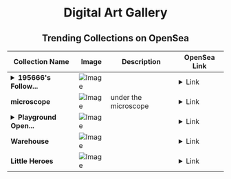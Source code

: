 <div align="center">

# Digital Art Gallery

## Trending Collections on OpenSea

| Collection Name                       | Image                                                                                     | Description                       | OpenSea Link                                                                                          |
|---------------------------------------|-------------------------------------------------------------------------------------------|-----------------------------------|--------------------------------------------------------------------------------------------------------|
| **<details><summary>195666's Follow...</summary>195666's Follower</details>** | ![Image](https://i.seadn.io/s/raw/files/19f9f090920392cc3650cbdf4361755b.png?w=500&auto=format?w=200&auto=format) |  | <details><summary>Link</summary>[195666's Follower](https://opensea.io/collection/195666-s-follower)</details> |
| **microscope** | ![Image](https://i.seadn.io/s/raw/files/e7597fb2edcf93588648cec7a8b8ce54.jpg?w=500&auto=format?w=200&auto=format) | under the microscope | <details><summary>Link</summary>[microscope](https://opensea.io/collection/microscope-4)</details> |
| **<details><summary>Playground Open...</summary>Playground Open Ticketing Ecosystem Event 11719</details>** | ![Image](https://i.seadn.io/s/raw/files/ad4b567b5e819f5eb9dc8588aeb6896f.png?w=500&auto=format?w=200&auto=format) |  | <details><summary>Link</summary>[Playground Open Ticketing Ecosystem Event 11719](https://opensea.io/collection/playground-open-ticketing-ecosystem-event-11719)</details> |
| **Warehouse** | ![Image](https://i.seadn.io/s/raw/files/e3c193bcf50490f8422164efbd61bdc2.jpg?w=500&auto=format?w=200&auto=format) |  | <details><summary>Link</summary>[Warehouse](https://opensea.io/collection/warehouse-17)</details> |
| **Little Heroes** | ![Image](https://i.seadn.io/s/raw/files/6e3b7ce0729fc23aede1cb295f75f1e7.gif?w=500&auto=format?w=200&auto=format) |  | <details><summary>Link</summary>[Little Heroes](https://opensea.io/collection/little-heroes-70)</details> |

</div>